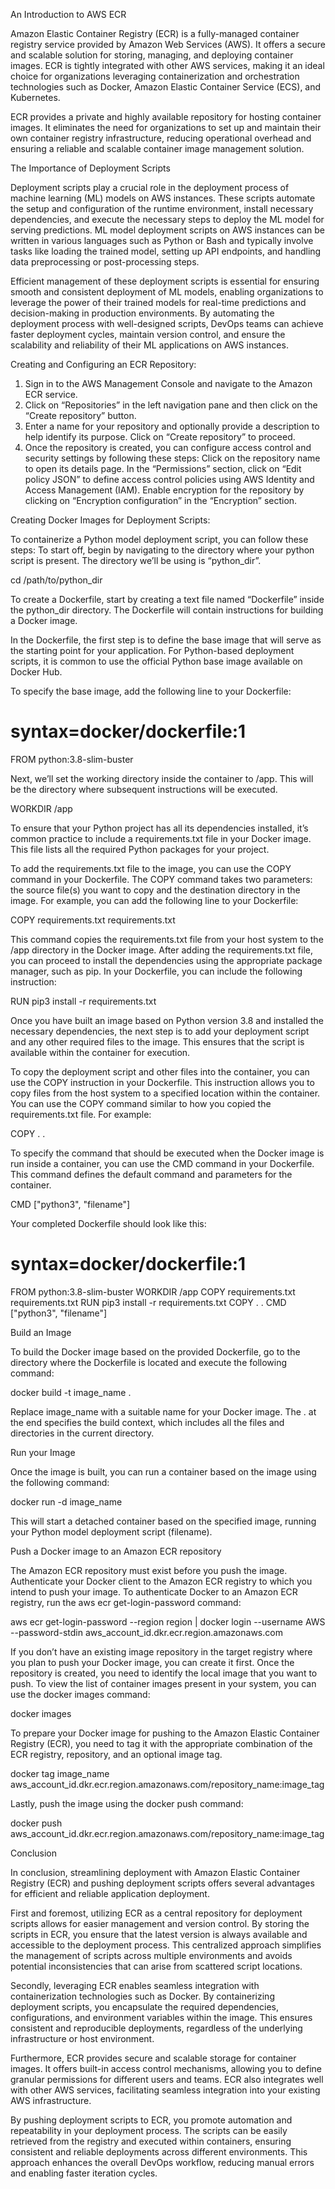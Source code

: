 An Introduction to AWS ECR

Amazon Elastic Container Registry (ECR) is a fully-managed container registry service provided by Amazon Web Services (AWS). It offers a secure and scalable solution for storing, managing, and deploying container images. ECR is tightly integrated with other AWS services, making it an ideal choice for organizations leveraging containerization and orchestration technologies such as Docker, Amazon Elastic Container Service (ECS), and Kubernetes.

ECR provides a private and highly available repository for hosting container images. It eliminates the need for organizations to set up and maintain their own container registry infrastructure, reducing operational overhead and ensuring a reliable and scalable container image management solution.

The Importance of Deployment Scripts

Deployment scripts play a crucial role in the deployment process of machine learning (ML) models on AWS instances. These scripts automate the setup and configuration of the runtime environment, install necessary dependencies, and execute the necessary steps to deploy the ML model for serving predictions. ML model deployment scripts on AWS instances can be written in various languages such as Python or Bash and typically involve tasks like loading the trained model, setting up API endpoints, and handling data preprocessing or post-processing steps.

Efficient management of these deployment scripts is essential for ensuring smooth and consistent deployment of ML models, enabling organizations to leverage the power of their trained models for real-time predictions and decision-making in production environments. By automating the deployment process with well-designed scripts, DevOps teams can achieve faster deployment cycles, maintain version control, and ensure the scalability and reliability of their ML applications on AWS instances.

Creating and Configuring an ECR Repository:

1. Sign in to the AWS Management Console and navigate to the Amazon ECR service.
2. Click on “Repositories” in the left navigation pane and then click on the “Create repository” button.
3. Enter a name for your repository and optionally provide a description to help identify its purpose. Click on “Create repository” to proceed.
4. Once the repository is created, you can configure access control and security settings by following these steps:
Click on the repository name to open its details page.
In the “Permissions” section, click on “Edit policy JSON” to define access control policies using AWS Identity and Access Management (IAM).
Enable encryption for the repository by clicking on “Encryption configuration” in the “Encryption” section.

Creating Docker Images for Deployment Scripts:

To containerize a Python model deployment script, you can follow these steps:
To start off, begin by navigating to the directory where your python script is present. The directory we’ll be using is “python_dir”.

cd /path/to/python_dir

To create a Dockerfile, start by creating a text file named “Dockerfile” inside the python_dir directory. The Dockerfile will contain instructions for building a Docker image.

In the Dockerfile, the first step is to define the base image that will serve as the starting point for your application. For Python-based deployment scripts, it is common to use the official Python base image available on Docker Hub.

To specify the base image, add the following line to your Dockerfile:

# syntax=docker/dockerfile:1
FROM python:3.8-slim-buster

Next, we’ll set the working directory inside the container to /app. This will be the directory where subsequent instructions will be executed.

WORKDIR /app

To ensure that your Python project has all its dependencies installed, it’s common practice to include a requirements.txt file in your Docker image. This file lists all the required Python packages for your project.

To add the requirements.txt file to the image, you can use the COPY command in your Dockerfile. The COPY command takes two parameters: the source file(s) you want to copy and the destination directory in the image.
For example, you can add the following line to your Dockerfile:

COPY requirements.txt requirements.txt

This command copies the requirements.txt file from your host system to the /app directory in the Docker image.
After adding the requirements.txt file, you can proceed to install the dependencies using the appropriate package manager, such as pip. In your Dockerfile, you can include the following instruction:

RUN pip3 install -r requirements.txt

Once you have built an image based on Python version 3.8 and installed the necessary dependencies, the next step is to add your deployment script and any other required files to the image. This ensures that the script is available within the container for execution.

To copy the deployment script and other files into the container, you can use the COPY instruction in your Dockerfile. This instruction allows you to copy files from the host system to a specified location within the container.
You can use the COPY command similar to how you copied the requirements.txt file. For example:

COPY . .

To specify the command that should be executed when the Docker image is run inside a container, you can use the CMD command in your 
Dockerfile. This command defines the default command and parameters for the container.

CMD ["python3", "filename"]

Your completed Dockerfile should look like this:

# syntax=docker/dockerfile:1
FROM python:3.8-slim-buster
WORKDIR /app
COPY requirements.txt requirements.txt
RUN pip3 install -r requirements.txt
COPY . .
CMD ["python3", "filename"]

Build an Image

To build the Docker image based on the provided Dockerfile, go to the directory where the Dockerfile is located and execute the following command:

docker build -t image_name .

Replace image_name with a suitable name for your Docker image. The . at the end specifies the build context, which includes all the files and directories in the current directory.

Run your Image

Once the image is built, you can run a container based on the image using the following command:

docker run -d image_name

This will start a detached container based on the specified image, running your Python model deployment script (filename).

Push a Docker image to an Amazon ECR repository

The Amazon ECR repository must exist before you push the image.
Authenticate your Docker client to the Amazon ECR registry to which you intend to push your image. To authenticate Docker to an Amazon ECR registry, run the aws ecr get-login-password command:

aws ecr get-login-password --region region | docker login --username AWS --password-stdin aws_account_id.dkr.ecr.region.amazonaws.com

If you don’t have an existing image repository in the target registry where you plan to push your Docker image, you can create it first. Once the repository is created, you need to identify the local image that you want to push. To view the list of container images present in your system, you can use the docker images command:

docker images

To prepare your Docker image for pushing to the Amazon Elastic Container Registry (ECR), you need to tag it with the appropriate combination of the ECR registry, repository, and an optional image tag.

docker tag image_name aws_account_id.dkr.ecr.region.amazonaws.com/repository_name:image_tag

Lastly, push the image using the docker push command:

docker push aws_account_id.dkr.ecr.region.amazonaws.com/repository_name:image_tag

Conclusion

In conclusion, streamlining deployment with Amazon Elastic Container Registry (ECR) and pushing deployment scripts offers several advantages for efficient and reliable application deployment.

First and foremost, utilizing ECR as a central repository for deployment scripts allows for easier management and version control. By storing the scripts in ECR, you ensure that the latest version is always available and accessible to the deployment process. This centralized approach simplifies the management of scripts across multiple environments and avoids potential inconsistencies that can arise from scattered script locations.

Secondly, leveraging ECR enables seamless integration with containerization technologies such as Docker. By containerizing deployment scripts, you encapsulate the required dependencies, configurations, and environment variables within the image. This ensures consistent and reproducible deployments, regardless of the underlying infrastructure or host environment.

Furthermore, ECR provides secure and scalable storage for container images. It offers built-in access control mechanisms, allowing you to define granular permissions for different users and teams. ECR also integrates well with other AWS services, facilitating seamless integration into your existing AWS infrastructure.

By pushing deployment scripts to ECR, you promote automation and repeatability in your deployment process. The scripts can be easily retrieved from the registry and executed within containers, ensuring consistent and reliable deployments across different environments. This approach enhances the overall DevOps workflow, reducing manual errors and enabling faster iteration cycles.
